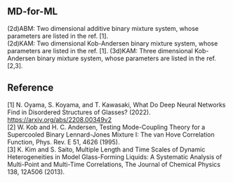 ## MD-for-ML <br>
(2d)ABM: Two dimensional additive binary mixture system, whose parameters are listed in the ref. [1]. <br>
(2d)KAM: Two dimensional Kob-Andersen binary mixture system, whose parameters are listed in the ref. [1].
(3d)KAM: Three dimensional Kob-Andersen binary mixture system, whose parameters are listed in the ref. [2,3].

## Reference <br>
[1] N. Oyama, S. Koyama, and T. Kawasaki, What Do Deep Neural Networks Find in Disordered Structures of Glasses? (2022). https://arxiv.org/abs/2208.00349v2 <br>
[2] W. Kob and H. C. Andersen, Testing Mode-Coupling Theory for a Supercooled Binary Lennard-Jones Mixture I: The van Hove Correlation Function, Phys. Rev. E 51, 4626 (1995). <br>
[3] K. Kim and S. Saito, Multiple Length and Time Scales of Dynamic Heterogeneities in Model Glass-Forming Liquids: A Systematic Analysis of Multi-Point and Multi-Time Correlations, The Journal of Chemical Physics 138, 12A506 (2013).

 
